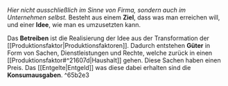 *Hier nicht ausschließlich im Sinne von Firma, sondern auch im Unternehmen selbst.* Besteht aus einem **Ziel**, dass was man erreichen will, und einer **Idee**, wie man es umzusetzten kann.

Das **Betreiben** ist die Realisierung der Idee aus der Transformation der [[Produktionsfaktor|Produktionsfaktoren]].  Dadurch entstehen **Güter** in Form von Sachen, Dienstleistungen und Rechte, welche zurück in einen [[Produktionsfaktor#^21607d|Haushalt]] gehen. Diese Sachen haben einen Preis. Das [[Entgelte|Entgeld]] was diese dabei erhalten sind die **Konsumausgaben**. ^65b2e3